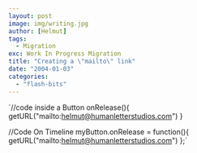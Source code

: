 ```yaml
---
layout: post
image: img/writing.jpg
author: [Helmut]
tags:
  - Migration
exc: Work In Progress Migration
title: "Creating a \"mailto\" link"
date: "2004-01-03"
categories: 
  - "flash-bits"
---
```


`//code inside a Button onRelease(){ getURL("mailto:helmut@humanletterstudios.com") }

//Code On Timeline myButton.onRelease = function(){ getURL("mailto:helmut@humanletterstudios.com") };`
